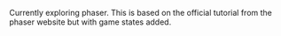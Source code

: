 Currently exploring phaser.
This is based on the official tutorial from the phaser website but with game states added.
